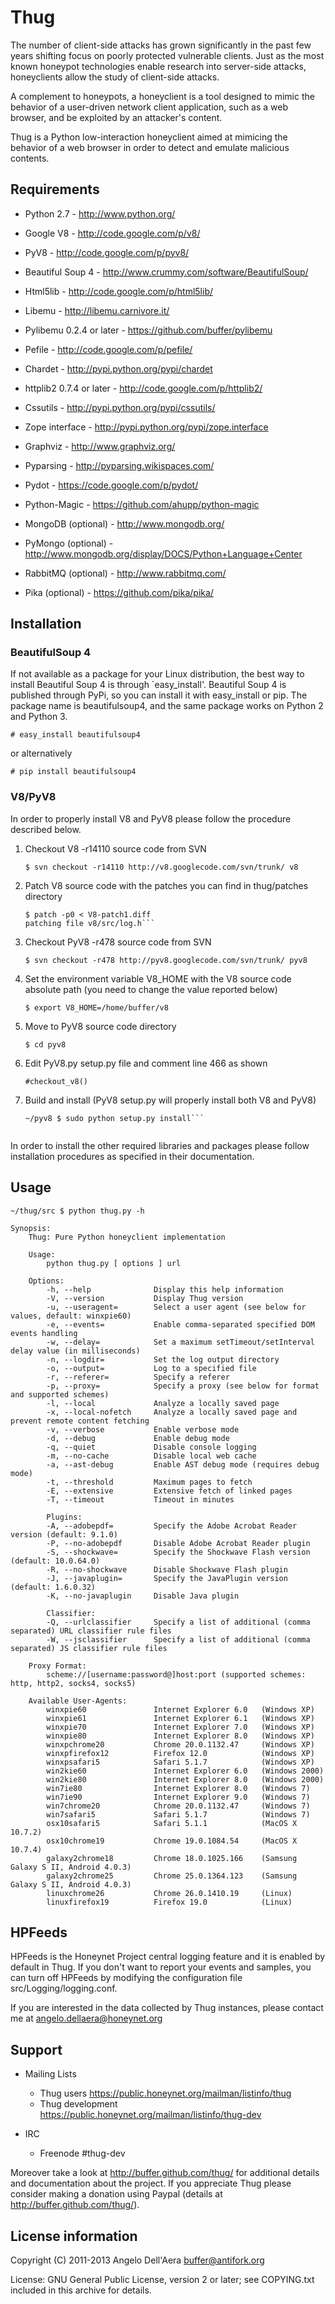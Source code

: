 
# Thug


The number of client-side attacks has grown significantly in the past
few years shifting focus on poorly protected vulnerable clients. Just
as the most known honeypot technologies enable research into server-side
attacks, honeyclients allow the study of client-side attacks.

A complement to honeypots, a honeyclient is a tool designed to mimic
the behavior of a user-driven network client application, such as a web
browser, and be exploited by an attacker's content.

Thug is a Python low-interaction honeyclient aimed at mimicing the
behavior of a web browser in order to detect and emulate malicious
contents.


## Requirements

- Python 2.7 - http://www.python.org/

- Google V8 - http://code.google.com/p/v8/

- PyV8 - http://code.google.com/p/pyv8/

- Beautiful Soup 4 - http://www.crummy.com/software/BeautifulSoup/

- Html5lib - http://code.google.com/p/html5lib/

- Libemu - http://libemu.carnivore.it/

- Pylibemu 0.2.4 or later - https://github.com/buffer/pylibemu

- Pefile - http://code.google.com/p/pefile/

- Chardet - http://pypi.python.org/pypi/chardet

- httplib2 0.7.4 or later - http://code.google.com/p/httplib2/

- Cssutils - http://pypi.python.org/pypi/cssutils/

- Zope interface - http://pypi.python.org/pypi/zope.interface

- Graphviz - http://www.graphviz.org/

- Pyparsing - http://pyparsing.wikispaces.com/

- Pydot - https://code.google.com/p/pydot/

- Python-Magic - https://github.com/ahupp/python-magic

- MongoDB (optional) - http://www.mongodb.org/

- PyMongo (optional) - http://www.mongodb.org/display/DOCS/Python+Language+Center

- RabbitMQ (optional) - http://www.rabbitmq.com/

- Pika (optional) - https://github.com/pika/pika/


## Installation

### BeautifulSoup 4

If not available as a package for your Linux distribution, the best way
to install Beautiful Soup 4 is through `easy_install'. Beautiful Soup 4
is published through PyPi, so you can install it with easy_install or
pip. The package name is beautifulsoup4, and the same package works on
Python 2 and Python 3.

```# easy_install beautifulsoup4```

or alternatively

```# pip install beautifulsoup4```


### V8/PyV8

In order to properly install V8 and PyV8 please follow the procedure
described below.


1. Checkout V8 -r14110 source code from SVN

	```$ svn checkout -r14110 http://v8.googlecode.com/svn/trunk/ v8```

2. Patch V8 source code with the patches you can find in thug/patches
   directory

	```$ cp thug/patches/V8-patch* .
	$ patch -p0 < V8-patch1.diff
	patching file v8/src/log.h```

3. Checkout PyV8 -r478 source code from SVN

	```$ svn checkout -r478 http://pyv8.googlecode.com/svn/trunk/ pyv8```

4. Set the environment variable V8_HOME with the V8 source code
   absolute path (you need to change the value reported below)

	```$ export V8_HOME=/home/buffer/v8```

5. Move to PyV8 source code directory

	```$ cd pyv8```

6. Edit PyV8.py setup.py file and comment line 466 as shown

	```#checkout_v8()```

7. Build and install (PyV8 setup.py will properly install both V8
   and PyV8)

	```~/pyv8 $ python setup.py build
	~/pyv8 $ sudo python setup.py install```


In order to install the other required libraries and packages please
follow installation procedures as specified in their documentation.


## Usage

```
~/thug/src $ python thug.py -h

Synopsis:
    Thug: Pure Python honeyclient implementation

    Usage:
        python thug.py [ options ] url

    Options:
        -h, --help              Display this help information
        -V, --version           Display Thug version
        -u, --useragent=        Select a user agent (see below for values, default: winxpie60)
        -e, --events=           Enable comma-separated specified DOM events handling
        -w, --delay=            Set a maximum setTimeout/setInterval delay value (in milliseconds)
        -n, --logdir=           Set the log output directory
        -o, --output=           Log to a specified file
        -r, --referer=          Specify a referer
        -p, --proxy=            Specify a proxy (see below for format and supported schemes)
        -l, --local             Analyze a locally saved page
        -x, --local-nofetch     Analyze a locally saved page and prevent remote content fetching
        -v, --verbose           Enable verbose mode
        -d, --debug             Enable debug mode
        -q, --quiet             Disable console logging
        -m, --no-cache          Disable local web cache
        -a, --ast-debug         Enable AST debug mode (requires debug mode)
        -t, --threshold         Maximum pages to fetch
        -E, --extensive         Extensive fetch of linked pages
        -T, --timeout           Timeout in minutes

        Plugins:
        -A, --adobepdf=         Specify the Adobe Acrobat Reader version (default: 9.1.0)
        -P, --no-adobepdf       Disable Adobe Acrobat Reader plugin
        -S, --shockwave=        Specify the Shockwave Flash version (default: 10.0.64.0)
        -R, --no-shockwave      Disable Shockwave Flash plugin
        -J, --javaplugin=       Specify the JavaPlugin version (default: 1.6.0.32)
        -K, --no-javaplugin     Disable Java plugin

        Classifier:
        -Q, --urlclassifier     Specify a list of additional (comma separated) URL classifier rule files
        -W, --jsclassifier      Specify a list of additional (comma separated) JS classifier rule files

    Proxy Format:
        scheme://[username:password@]host:port (supported schemes: http, http2, socks4, socks5)

    Available User-Agents:
        winxpie60               Internet Explorer 6.0   (Windows XP)
        winxpie61               Internet Explorer 6.1   (Windows XP)
        winxpie70               Internet Explorer 7.0   (Windows XP)
        winxpie80               Internet Explorer 8.0   (Windows XP)
        winxpchrome20           Chrome 20.0.1132.47     (Windows XP)
        winxpfirefox12          Firefox 12.0            (Windows XP)
        winxpsafari5            Safari 5.1.7            (Windows XP)
        win2kie60               Internet Explorer 6.0   (Windows 2000)
        win2kie80               Internet Explorer 8.0   (Windows 2000)
        win7ie80                Internet Explorer 8.0   (Windows 7)
        win7ie90                Internet Explorer 9.0   (Windows 7)
        win7chrome20            Chrome 20.0.1132.47     (Windows 7)
        win7safari5             Safari 5.1.7            (Windows 7)
        osx10safari5            Safari 5.1.1            (MacOS X 10.7.2)
        osx10chrome19           Chrome 19.0.1084.54     (MacOS X 10.7.4)
        galaxy2chrome18         Chrome 18.0.1025.166    (Samsung Galaxy S II, Android 4.0.3)
        galaxy2chrome25         Chrome 25.0.1364.123    (Samsung Galaxy S II, Android 4.0.3)
        linuxchrome26           Chrome 26.0.1410.19     (Linux)
        linuxfirefox19          Firefox 19.0            (Linux)
```


## HPFeeds

HPFeeds is the Honeynet Project central logging feature and it is enabled by default
in Thug. If you don't want to report your events and samples, you can turn off HPFeeds
by modifying the configuration file src/Logging/logging.conf.

If you are interested in the data collected by Thug instances, please contact me at
<angelo.dellaera@honeynet.org>


## Support

* Mailing Lists
	* Thug users 	   https://public.honeynet.org/mailman/listinfo/thug
	* Thug development   https://public.honeynet.org/mailman/listinfo/thug-dev

* IRC
	* Freenode #thug-dev

Moreover take a look at http://buffer.github.com/thug/ for additional details
and documentation about the project. If you appreciate Thug please consider
making a donation using Paypal (details at http://buffer.github.com/thug/).


## License information

Copyright (C) 2011-2013 Angelo Dell'Aera <buffer@antifork.org>

License: GNU General Public License, version 2 or later; see COPYING.txt
         included in this archive for details.
